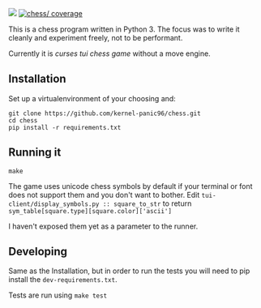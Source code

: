 ![](https://github.com/kernel-panic96/chess/workflows/Build/badge.svg)
[![chess/ coverage](https://codecov.io/gh/kernel-panic96/chess/branch/master/graph/badge.svg)](https://codecov.io/gh/kernel-panic96/chess)


This is a chess program written in Python 3.
The focus was to write it cleanly and experiment freely, not to be performant.

Currently it is *curses tui chess game* without a move engine.

## Installation

Set up a virtualenvironment of your choosing and:

```
git clone https://github.com/kernel-panic96/chess.git
cd chess
pip install -r requirements.txt
```

## Running it

```
make
```

The game uses unicode chess symbols by default
if your terminal or font does not support them and you don't want to bother.
Edit `tui-client/display_symbols.py :: square_to_str` to return `sym_table[square.type][square.color]['ascii']`

I haven't exposed them yet as a parameter to the runner.

## Developing

Same as the Installation, but in order to run the tests
you will need to pip install the `dev-requirements.txt`.

Tests are run using `make test`
